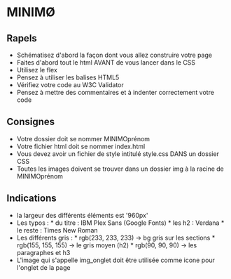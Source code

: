 # MINIMØ

## Rapels

- Schématisez d'abord la façon dont vous allez construire votre page
- Faites d'abord tout le html AVANT de vous lancer dans le CSS
- Utilisez le flex
- Pensez à utiliser les balises HTML5
- Vérifiez votre code au W3C Validator
- Pensez à mettre des commentaires et à indenter correctement votre code

## Consignes

- Votre dossier doit se nommer MINIMOprénom
- Votre fichier html doit se nommer index.html
- Vous devez avoir un fichier de style intitulé style.css DANS un dossier CSS
- Toutes les images doivent se trouver dans un dossier img à la racine de MINIMOprénom

## Indications

- la largeur des différents éléments est '960px'
- Les typos : 
            * du titre : IBM Plex Sans (Google Fonts)
            * les h2 : Verdana
            * le reste : Times New Roman
- Les différents gris : 
            * rgb(233, 233, 233) -> bg gris sur les sections
            * rgb(155, 155, 155) -> le gris moyen (h2)
            * rgb(90, 90, 90) -> les paragraphes et h3
- L'image qui s'appelle img_onglet doit être utilisée comme icone pour l'onglet de la page